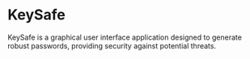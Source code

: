 # KeySafe
KeySafe is a graphical user interface application designed to generate robust passwords, providing security against potential threats.
